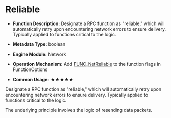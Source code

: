 # Reliable

- **Function Description:** Designate a RPC function as "reliable," which will automatically retry upon encountering network errors to ensure delivery. Typically applied to functions critical to the logic.

- **Metadata Type:** boolean
- **Engine Module:** Network
- **Operation Mechanism:** Add [FUNC_NetReliable](../../../Flags/EFunctionFlags/FUNC_NetReliable.md) to the function flags in FunctionOptions
- **Common Usage:** ★★★★★

Designate a RPC function as "reliable," which will automatically retry upon encountering network errors to ensure delivery. Typically applied to functions critical to the logic.

The underlying principle involves the logic of resending data packets.